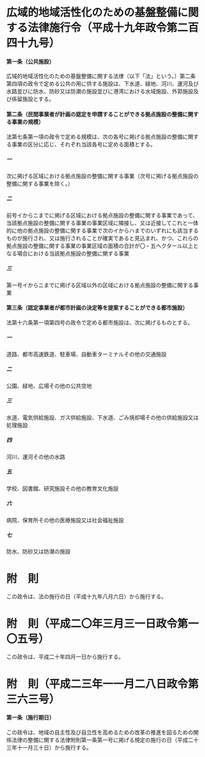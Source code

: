 # 広域的地域活性化のための基盤整備に関する法律施行令（平成十九年政令第二百四十九号）
#### 第一条（公共施設）
広域的地域活性化のための基盤整備に関する法律（以下「法」という。）第二条第四項の政令で定める公共の用に供する施設は、下水道、緑地、河川、運河及び水路並びに防水、防砂又は防潮の施設並びに港湾における水域施設、外郭施設及び係留施設とする。
#### 第二条（民間事業者が計画の認定を申請することができる拠点施設の整備に関する事業の規模）
法第七条第一項の政令で定める規模は、次の各号に掲げる拠点施設の整備に関する事業の区分に応じ、それぞれ当該各号に定める面積とする。
##### 一
次に掲げる区域における拠点施設の整備に関する事業（次号に掲げる拠点施設の整備に関する事業を除く。）
##### 二
前号イからニまでに掲げる区域における拠点施設の整備に関する事業であって、当該拠点施設の整備に関する事業の事業区域に隣接し、又は近接してこれと一体的に他の拠点施設の整備に関する事業で次のイからハまでのいずれにも該当するものが施行され、又は施行されることが確実であると見込まれ、かつ、これらの拠点施設の整備に関する事業の事業区域の面積の合計が〇・五ヘクタール以上となる場合における当該拠点施設の整備に関する事業
##### 三
第一号イからニまでに掲げる区域以外の区域における拠点施設の整備に関する事業
#### 第三条（認定事業者が都市計画の決定等を提案することができる都市施設）
法第十六条第一項第四号の政令で定める都市施設は、次に掲げるものとする。
##### 一
道路、都市高速鉄道、駐車場、自動車ターミナルその他の交通施設
##### 二
公園、緑地、広場その他の公共空地
##### 三
水道、電気供給施設、ガス供給施設、下水道、ごみ焼却場その他の供給施設又は処理施設
##### 四
河川、運河その他の水路
##### 五
学校、図書館、研究施設その他の教育文化施設
##### 六
病院、保育所その他の医療施設又は社会福祉施設
##### 七
防水、防砂又は防潮の施設
# 附　則
この政令は、法の施行の日（平成十九年八月六日）から施行する。
# 附　則（平成二〇年三月三一日政令第一〇五号）
この政令は、平成二十年四月一日から施行する。
# 附　則（平成二三年一一月二八日政令第三六三号）
#### 第一条（施行期日）
この政令は、地域の自主性及び自立性を高めるための改革の推進を図るための関係法律の整備に関する法律附則第一条第一号に掲げる規定の施行の日（平成二十三年十一月三十日）から施行する。
